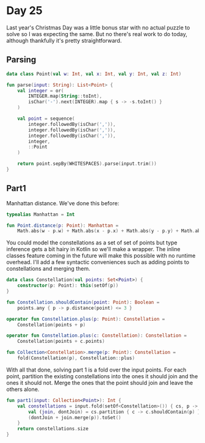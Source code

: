 # Day 25
Last year's Christmas Day was a little bonus star with no actual puzzle to solve so I was expecting the same. But no there's real work to do today, although thankfully it's pretty straightforward.

## Parsing
```kotlin
data class Point(val w: Int, val x: Int, val y: Int, val z: Int)

fun parse(input: String): List<Point> {
	val integer = or(
		INTEGER.map(String::toInt),
		isChar('-').next(INTEGER).map { s -> -s.toInt() }
	)

	val point = sequence(
		integer.followedBy(isChar(',')),
		integer.followedBy(isChar(',')),
		integer.followedBy(isChar(',')),
		integer,
		::Point
	)

	return point.sepBy(WHITESPACES).parse(input.trim())
}
```

## Part1
Manhattan distance. We've done this before:
```kotlin
typealias Manhattan = Int

fun Point.distance(p: Point): Manhattan =
	Math.abs(w - p.w) + Math.abs(x - p.x) + Math.abs(y - p.y) + Math.abs(z - p.z)
```

You could model the constellations as a set of set of points but type inference gets a bit hairy in Kotlin so we'll make a wrapper. The inline classes feature coming in the future will make this possible with no runtime overhead. I'll add a few syntactic conveniences such as adding points to constellations and merging them.

```kotlin
data class Constellation(val points: Set<Point>) {
	constructor(p: Point): this(setOf(p))
}

fun Constellation.shouldContain(point: Point): Boolean = 
	points.any { p -> p.distance(point) <= 3 }

operator fun Constellation.plus(p: Point): Constellation =
	Constellation(points + p)

operator fun Constellation.plus(c: Constellation): Constellation = 
	Constellation(points + c.points)

fun Collection<Constellation>.merge(p: Point): Constellation =
	fold(Constellation(p), Constellation::plus)
```

With all that done, solving part 1 is a fold over the input points. For each point, partition the existing constellations into the ones it should join and the ones it should not. Merge the ones that the point should join and leave the others alone.
```kotlin
fun part1(input: Collection<Point>): Int {
	val constellations = input.fold(setOf<Constellation>()) { cs, p ->
		val (join, dontJoin) = cs.partition { c -> c.shouldContain(p) }
		(dontJoin + join.merge(p)).toSet()
	}
	return constellations.size
}
```

